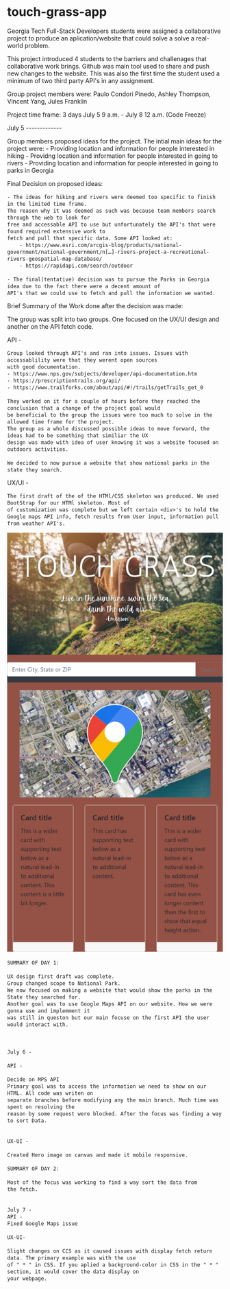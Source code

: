 # touch-grass-app
Georgia Tech Full-Stack Developers students were assigned a collaborative project to produce an aplication/website 
that could solve a solve a real-world problem.

This project introduced 4 students to the barriers and challenages that collaborative work brings. Github was main tool 
used to share and push new changes to the website. This was also the first time the student used a minimum of two third party API's
in any assignment. 
     

Group project members were: Paulo Condori Pinedo, Ashley Thompson, Vincent Yang, Jules Franklin

Project time frame: 3 days July 5 9 a.m. - July 8 12 a.m. (Code Freeze)

July 5 -------------

Group members proposed ideas for the project. The intial main ideas for the project were:
    - Providing location and information for people interested in hiking
    - Providng location and information for people interested in going to rivers
    - Providing location and information for people interested in going to parks in Georgia

Final Decision on proposed ideas:

    - The ideas for hiking and rivers were deemed too specific to finish in the limited time frame.
    The reason why it was deemed as such was because team members search through the web to look for 
    free and accessable API to use but unfortunately the API's that were found required extensive work to 
    fetch and pull that specific data. Some API looked at:
        - https://www.esri.com/arcgis-blog/products/national-government/national-government/n[…]-rivers-project-a-recreational-rivers-geospatial-map-database/
        - https://rapidapi.com/search/outdoor

    - The final(tentative) decision was to pursue the Parks in Georgia idea due to the fact there were a decent amount of 
    API's that we could use to fetch and pull the information we wanted. 

Brief Summary of the Work done after the decision was made:

The group was split into two groups. One focused on the UX/UI design and another on the API fetch code. 

API -

    Group looked through API's and ran into issues. Issues with accessablility were that they werent open sources 
    with good documentation. 
    - https://www.nps.gov/subjects/developer/api-documentation.htm
    - https://prescriptiontrails.org/api/
    - https://www.trailforks.com/about/api/#!/trails/getTrails_get_0

    They worked on it for a couple of hours before they reached the conclusion that a change of the project goal would
    be beneficial to the group the issues were too much to solve in the allowed time frame for the project. 
    The group as a whole discussed possible ideas to move forward, the ideas had to be something that similiar the UX 
    design was made with idea of user knowing it was a website focused on outdoors activities. 

    We decided to now pursue a website that show national parks in the state they search.


UX/UI  -

    The first draft of the of the HTMl/CSS skeleton was produced. We used BootStrap for our HTMl skeleton. Most of 
    of customization was complete but we left certain <div>'s to hold the Google maps API info, fetch results from User input, information pull
    from weather API's.

![Here's our first draft](./assets/images/UX-firstdraft.png)

    SUMMARY OF DAY 1:

    UX design first draft was complete.
    Group changed scope to National Park. 
    We now focused on making a website that would show the parks in the State they searched for.
    Another goal was to use Google Maps API on our website. How we were gonna use and implemment it 
    was still in queston but our main focuse on the first API the user would interact with.

 

    July 6 - 

    API - 

    Decide on MPS API 
    Primary goal was to access the information we need to show on our HTML. All code was writen on 
    separate branches before modifying any the main branch. Much time was spent on resolving the 
    reason by some request were blocked. After the focus was finding a way to sort Data.


    UX-UI -

    Created Hero image on canvas and made it mobile responsive. 

    SUMMARY OF DAY 2:
    
    Most of the focus was working to find a way sort the data from 
    the fetch.


    July 7 - 
    API -
    Fixed Google Maps issue 

    UX-UI-

    Slight changes on CCS as it caused issues with display fetch return data. The primary example was with the use 
    of " * " in CSS. If you aplied a background-color in CSS in the " * " section, it would cover the data display on 
    your webpage.